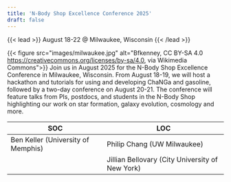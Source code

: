```yaml
---
title: 'N-Body Shop Excellence Conference 2025'
draft: false
---
```

{{< lead >}}
August 18-22 @ Milwaukee, Wisconsin
{{< /lead >}}

{{< figure src="images/milwaukee.jpg" alt="Bfkenney, CC BY-SA 4.0 <https://creativecommons.org/licenses/by-sa/4.0>, via Wikimedia Commons">}}
Join us in August 2025 for the N-Body Shop Excellence Conference in Milwaukee, Wisconsin. From August 18-19, we will host a hackathon and
tutorials for using and developing ChaNGa and gasoline, followed by a two-day conference on August 20-21. The conference will feature talks 
from PIs, postdocs, and students in the N-Body Shop highlighting our work on star formation, galaxy evolution, cosmology and more.

| __SOC__ | __LOC__ |
| ------- | ------- |
| Ben Keller (University of Memphis) | Philip Chang (UW Milwaukee) |
| | Jillian Bellovary (City University of New York) |